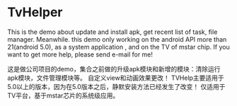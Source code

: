 # TvHelper

This is the demo about update and install apk, get recent list of task, file manager. Meanwhile.
this demo only working on the android API more than 21(android 5.0), as a system application , and on the TV of mstar chip. 
If you want to get more help, please send e-mail for me!

这是做公司项目的demo，集合之前做的升级apk模块和新增的模块：清除运行apk模块，文件管理模块等。
自定义view和动画效果更改！ TVHelp主要适用于5.0以上的版本，因为在5.0版本之后，静默安装方法已经发生了改变！
仅适用于TV平台，基于mstar芯片的系统级应用。

